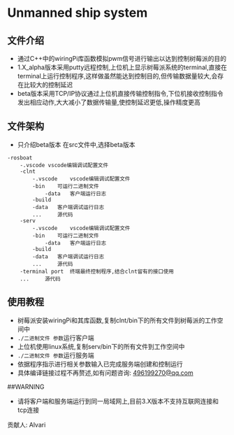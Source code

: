 # Unmanned ship system
## 文件介绍
* 通过C++中的wiringPi库函数模拟pwm信号进行输出以达到控制树莓派的目的
* 1.X_alpha版本采用putty远程控制,上位机上显示树莓派系统的terminal,直接在terminal上运行控制程序,这样做虽然能达到控制目的,但传输数据量较大,会存在比较大的控制延迟
* beta版本采用TCP/IP协议通过上位机直接传输控制指令,下位机接收控制指令发出相应动作,大大减小了数据传输量,使控制延迟更低,操作精度更高
## 文件架构
* 只介绍beta版本
在src文件中,选择beta版本
```
-rosboat
	-.vscode vscode编辑调试配置文件
	-clnt
		-.vscode	vscode编辑调试配置文件
		-bin	可运行二进制文件
			-data	客户端运行日志
		-build
		-data	客户端调试运行日志
		...		源代码
	-serv
		-.vscode	vscode编辑调试配置文件
		-bin	可运行二进制文件
			-data	客户端运行日志
		-build
		-data	客户端调试运行日志
		...		源代码
	-terminal port	终端最终控制程序,结合clnt留有的接口使用
	...		源代码
```
## 使用教程
* 树莓派安装wiringPi和其库函数,复制clnt/bin下的所有文件到树莓派的工作空间中
* `./二进制文件 参数`运行客户端
* 上位机使用linux系统,复制serv/bin下的所有文件到工作空间中
* `./二进制文件 参数`运行服务端
* 依据程序指示进行相关参数输入已完成服务端创建和控制运行
* 具体编译链接过程不再赘述,如有问题咨询: 496199270@qq.com

##WARNING
* 请将客户端和服务端运行到同一局域网上,目前3.X版本不支持互联网连接和tcp连接

贡献人:	Alvari
